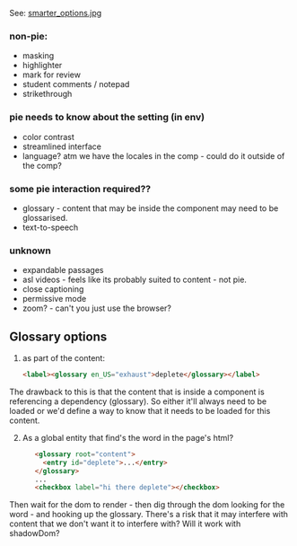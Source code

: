 
See: [smarter_options.jpg](smarter_options.jpg)

### non-pie:
* masking 
* highlighter 
* mark for review 
* student comments / notepad
* strikethrough

### pie needs to know about the setting (in env)
* color contrast 
* streamlined interface
* language? atm we have the locales in the comp - could do it outside of the comp?

### some pie interaction required??
* glossary - content that may be inside the component may need to be glossarised.
* text-to-speech

### unknown
* expandable passages
* asl videos - feels like its probably suited to content - not pie.
* close captioning
* permissive mode
* zoom? - can't you just use the browser?


## Glossary options

1. as part of the content: 
    
    ```html 
    <label><glossary en_US="exhaust">deplete</glossary></label>
    ```

The drawback to this is that the content that is inside a component is referencing a dependency (glossary). So either it'll always need to be loaded or we'd define a way to know that it needs to be loaded for this content.

2. As a global entity that find's the word in the page's html?

    ```html
       <glossary root="content">
         <entry id="deplete">...</entry>
       </glossary>
       ...
       <checkbox label="hi there deplete"></checkbox>
    ```
Then wait for the dom to render - then dig through the dom looking for the word - and hooking up the glossary. There's a risk that it may interfere with content that we don't want it to interfere with? Will it work with shadowDom?
